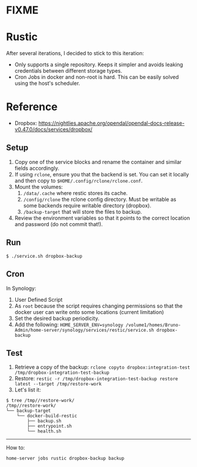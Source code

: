 # FIXME

# Rustic

After several iterations, I decided to stick to this iteration:
- Only supports a single repository. Keeps it simpler and avoids leaking credentials between different storage types.
- Cron Jobs in docker and non-root is hard. This can be easily solved using the host's scheduler.

# Reference
- Dropbox: https://nightlies.apache.org/opendal/opendal-docs-release-v0.47.0/docs/services/dropbox/

## Setup

1. Copy one of the service blocks and rename the container and similar fields accordingly.
2. If using `rclone`, ensure you that the backend is set. You can set it locally and then copy to `$HOME/.config/rclone/rclone.conf`.
3. Mount the volumes:
   1. `/data/.cache` where restic stores its cache.
   2. `/config/rclone` the rclone config directory. Must be writable as some backends require writable directory (dropbox).
   3. `/backup-target` that will store the files to backup.
4. Review the environment variables so that it points to the correct location and password (do not commit that!).

## Run

```shell
$ ./service.sh dropbox-backup
```

## Cron

In Synology:
1. User Defined Script
2. As `root` because the script requires changing permissions so that the docker user can write onto some locations (current limitation)
3. Set the desired backup periodicity.
4. Add the following: `HOME_SERVER_ENV=synology /volume1/homes/Bruno-Admin/home-server/synology/services/restic/service.sh dropbox-backup`

## Test

1. Retrieve a copy of the backup: `rclone copyto dropbox:integration-test /tmp/dropbox-integration-test-backup`
2. Restore: `restic -r /tmp/dropbox-integration-test-backup restore latest --target /tmp/restore-work`
3. Let's list it:
```shell
$ tree /tmp//restore-work/
/tmp//restore-work/
└── backup-target
    └── docker-build-restic
        ├── backup.sh
        ├── entrypoint.sh
        └── health.sh
```


---

How to:
```shell
home-server jobs rustic dropbox-backup backup
```